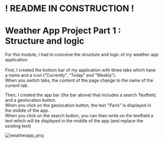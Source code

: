 # ! README IN CONSTRUCTION ! #

# Weather App Project Part 1 : Structure and logic 

For this module, I had to conceive the structure and logic of my weather app application. <br/> <br/>
First, I created the bottom bar of my application with three tabs which have a name and a icon (“Currently”, “Today” and “Weekly”). <br/> 
When you switch tabs, the content of the page change to the name of the current tab. <br/>

Then, I created the app bar (the bar above) that includes a search Textfield, and a geolocation button. <br/>
When you click on the geolocation button, the text "Paris" is displayed in the middle of the app. <br/>
When you click on the search button, you can then write on the textfield a text which will be displayed in the middle of the app (and replace the existing text) <br/>


![weatherapp_proj](https://github.com/Claken/Piscine_Flutter/assets/51683861/32320342-77db-4432-b507-67668445cb88)
